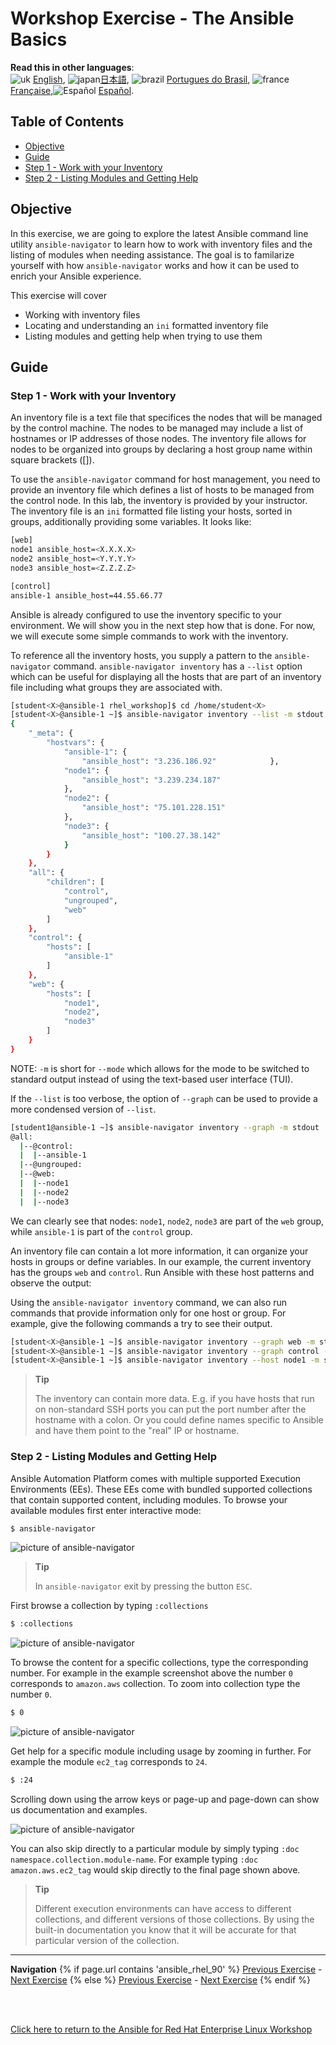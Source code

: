 # Workshop Exercise - The Ansible Basics

**Read this in other languages**:
<br>![uk](../../../images/uk.png) [English](README.md),  ![japan](../../../images/japan.png)[日本語](README.ja.md), ![brazil](../../../images/brazil.png) [Portugues do Brasil](README.pt-br.md), ![france](../../../images/fr.png) [Française](README.fr.md),![Español](../../../images/col.png) [Español](README.es.md).

## Table of Contents

* [Objective](#objective)
* [Guide](#guide)
* [Step 1 - Work with your Inventory](#step-1---work-with-your-inventory)
* [Step 2 - Listing Modules and Getting Help](#step-2---listing-modules-and-getting-help)

## Objective

In this exercise, we are going to explore the latest Ansible command line utility `ansible-navigator` to learn how to work with inventory files and the listing of modules when needing assistance. The goal is to familarize yourself with how `ansible-navigator` works and how it can be used to enrich your Ansible experience.

This exercise will cover

* Working with inventory files
* Locating and understanding an `ini` formatted inventory file
* Listing modules and getting help when trying to use them

## Guide

### Step 1 - Work with your Inventory

An inventory file is a text file that specifices the nodes that will be managed by the control machine. The nodes to be managed may include a list of hostnames or IP addresses of those nodes. The inventory file allows for nodes to be organized into groups by declaring a host group name within square brackets ([]).

To use the `ansible-navigator` command for host management, you need to provide an inventory file which defines a list of hosts to be managed from the control node. In this lab, the inventory is provided by your instructor. The inventory file is an `ini` formatted file listing your hosts, sorted in groups, additionally providing some variables. It looks like:

```bash
[web]
node1 ansible_host=<X.X.X.X>
node2 ansible_host=<Y.Y.Y.Y>
node3 ansible_host=<Z.Z.Z.Z>

[control]
ansible-1 ansible_host=44.55.66.77
```

Ansible is already configured to use the inventory specific to your environment. We will show you in the next step how that is done. For now, we will execute some simple commands to work with the inventory.

To reference all the inventory hosts, you supply a pattern to the `ansible-navigator` command. `ansible-navigator inventory` has a `--list` option which can be useful for displaying all the hosts that are part of an inventory file including what groups they are associated with.


```bash
[student<X>@ansible-1 rhel_workshop]$ cd /home/student<X>
[student<X>@ansible-1 ~]$ ansible-navigator inventory --list -m stdout
{
    "_meta": {
        "hostvars": {
            "ansible-1": {
                "ansible_host": "3.236.186.92"            },
            "node1": {
                "ansible_host": "3.239.234.187"
            },
            "node2": {
                "ansible_host": "75.101.228.151"
            },
            "node3": {
                "ansible_host": "100.27.38.142"
            }
        }
    },
    "all": {
        "children": [
            "control",
            "ungrouped",
            "web"
        ]
    },
    "control": {
        "hosts": [
            "ansible-1"
        ]
    },
    "web": {
        "hosts": [
            "node1",
            "node2",
            "node3"
        ]
    }
}

```

NOTE: `-m` is short for `--mode` which allows for the mode to be switched to standard output instead of using the text-based user interface (TUI).

If the `--list` is too verbose, the option of `--graph` can be used to provide a more condensed version of `--list`.

```bash
[student1@ansible-1 ~]$ ansible-navigator inventory --graph -m stdout
@all:
  |--@control:
  |  |--ansible-1
  |--@ungrouped:
  |--@web:
  |  |--node1
  |  |--node2
  |  |--node3

```

We can clearly see that nodes: `node1`, `node2`, `node3` are part of the `web` group, while `ansible-1` is part of the `control` group.


An inventory file can contain a lot more information, it can organize your hosts in groups or define variables. In our example, the current inventory has the groups `web` and `control`. Run Ansible with these host patterns and observe the output:

Using the `ansible-navigator inventory` command, we can also run commands that provide information only for one host or group. For example, give the following commands a try to see their output.

```bash
[student<X>@ansible-1 ~]$ ansible-navigator inventory --graph web -m stdout
[student<X>@ansible-1 ~]$ ansible-navigator inventory --graph control -m stdout
[student<X>@ansible-1 ~]$ ansible-navigator inventory --host node1 -m stdout
```

> **Tip**
>
> The inventory can contain more data. E.g. if you have hosts that run on non-standard SSH ports you can put the port number after the hostname with a colon. Or you could define names specific to Ansible and have them point to the "real" IP or hostname.


### Step 2 - Listing Modules and Getting Help

Ansible Automation Platform comes with multiple supported Execution Environments (EEs).  These EEs come with bundled supported collections that contain supported content, including modules.  To browse your available modules first enter interactive mode:

```bash
$ ansible-navigator
```

![picture of ansible-navigator](images/interactive-mode.png)

> **Tip**
>
> In `ansible-navigator` exit by pressing the button `ESC`.

First browse a collection by typing `:collections`

```bash
$ :collections
```

![picture of ansible-navigator](images/interactive-collections.png)

To browse the content for a specific collections, type the corresponding number.  For example in the example screenshot above the number `0` corresponds to `amazon.aws` collection.  To zoom into collection type the number `0`.

```bash
$ 0
```

![picture of ansible-navigator](images/interactive-aws.png)


Get help for a specific module including usage by zooming in further.  For example the module `ec2_tag` corresponds to `24`.

```bash
$ :24
```

Scrolling down using the arrow keys or page-up and page-down can show us documentation and examples.

![picture of ansible-navigator](images/interactive-ec2-tag.png)

You can also skip directly to a particular module by simply typing `:doc namespace.collection.module-name`.  For example typing `:doc amazon.aws.ec2_tag` would skip directly to the final page shown above.

> **Tip**
>
> Different execution environments can have access to different collections, and different versions of those collections.  By using the built-in documentation you know that it will be accurate for that particular version of the collection.

---
**Navigation**
{% if page.url contains 'ansible_rhel_90' %}
[Previous Exercise](../1-setup) - [Next Exercise](../3-playbook)
{% else %}
[Previous Exercise](../1.1-setup) - [Next Exercise](../1.3-playbook)
{% endif %}
<br><br>

<br>

[Click here to return to the Ansible for Red Hat Enterprise Linux Workshop](../README.md)
